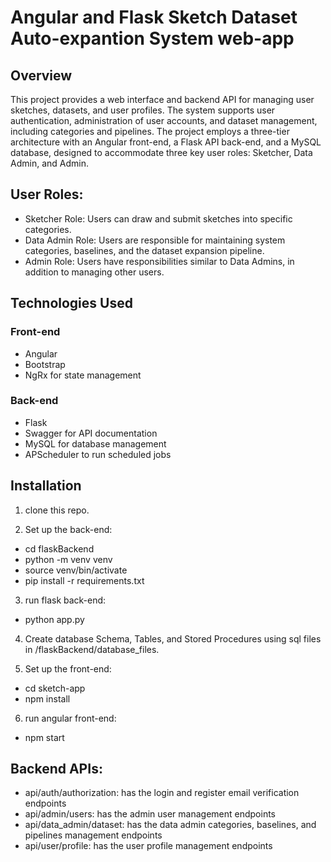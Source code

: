 # Angular and Flask Sketch Dataset Auto-expantion System web-app

## Overview
This project provides a web interface and backend API for managing user sketches, datasets, and user profiles. The system supports user authentication, administration of user accounts, and dataset management, including categories and pipelines. The project employs a three-tier architecture with an Angular front-end, a Flask API back-end, and a MySQL database, designed to accommodate three key user roles: Sketcher, Data Admin, and Admin.

## User Roles:
- Sketcher Role: Users can draw and submit sketches into specific categories.
- Data Admin Role: Users are responsible for maintaining system categories, baselines, and the dataset expansion pipeline.
- Admin Role: Users have responsibilities similar to Data Admins, in addition to managing other users.
## Technologies Used
### Front-end
- Angular
- Bootstrap
- NgRx for state management
### Back-end
- Flask
- Swagger for API documentation
- MySQL for database management
- APScheduler to run scheduled jobs


## Installation

1. clone this repo.


2. Set up the back-end:
- cd flaskBackend
- python -m venv venv
- source venv/bin/activate
- pip install -r requirements.txt

3. run flask back-end:
- python app.py

4. Create database Schema, Tables, and Stored Procedures using sql files in /flaskBackend/database_files.

5. Set up the front-end:
- cd sketch-app
- npm install

6. run angular front-end:
- npm start

## Backend APIs: 
- api/auth/authorization: has the login and register email verification endpoints
- api/admin/users: has the admin user management endpoints
- api/data_admin/dataset: has the data admin categories, baselines, and pipelines management endpoints
- api/user/profile: has the user profile management endpoints


